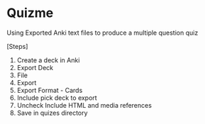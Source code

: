 # Quizme
Using Exported Anki text files to produce a multiple question quiz



[Steps]

1. Create a deck in Anki
2. Export Deck
3. File
4. Export
5. Export Format - Cards
6. Include pick deck to export
7. Uncheck Include HTML and media references
8. Save in quizes directory